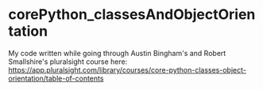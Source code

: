 # corePython_classesAndObjectOrientation
My code written while going through Austin Bingham's and Robert Smallshire's pluralsight course here: https://app.pluralsight.com/library/courses/core-python-classes-object-orientation/table-of-contents
